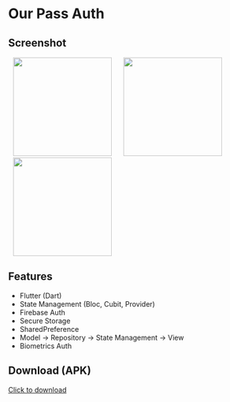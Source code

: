 # Our Pass Auth


## Screenshot

<p>
    <img src="https://user-images.githubusercontent.com/39574228/201544646-534ccb66-c7ab-4b71-bcb8-cec6889172b7.jpg" width="200px" hspace="10"/>
    <img src="https://user-images.githubusercontent.com/39574228/201544660-db8fac2e-1416-408a-8ff3-5553f1a8429c.jpg" width="200px" hspace="10"/>
    <img src="https://user-images.githubusercontent.com/39574228/201544681-f9ff48ae-bf75-4181-806c-3d88e036bed3.jpg" width="200px" hspace="10"/>
</p>


## Features

- Flutter (Dart)
- State Management (Bloc, Cubit, Provider)
- Firebase Auth
- Secure Storage
- SharedPreference
- Model -> Repository -> State Management -> View  
- Biometrics Auth

## Download (APK)

<a href="https://github.com/ibrajix/OuPassAuth/releases/download/v1.3/app-release.apk">Click to download</a>
